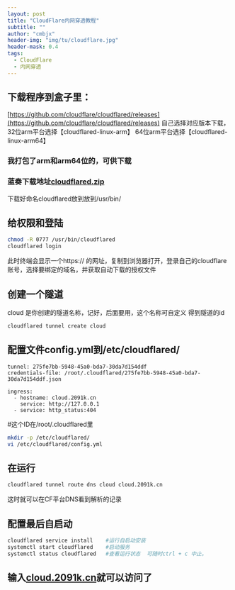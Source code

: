 ```yaml
---
layout: post
title: "CloudFlare内网穿透教程"
subtitle: ""
author: "cmbjx"
header-img: "img/tu/cloudflare.jpg"
header-mask: 0.4
tags:
  - CloudFlare
  - 内网穿透
---
```



## 下载程序到盒子里：

[https://github.com/cloudflare/cloudflared/releases](https://github.com/cloudflare/cloudflared/releases)
自己选择对应版本下载，
32位arm平台选择【cloudflared-linux-arm】
64位arm平台选择【cloudflared-linux-arm64】

### 我打包了arm和arm64位的，可供下载
### 蓝奏下载地址[cloudflared.zip](https://wwi.lanzoup.com/i5JQ61z8plwd)

下载好命名cloudflared放到放到/usr/bin/

## 给权限和登陆

```sh
chmod -R 0777 /usr/bin/cloudflared
cloudflared login
```

此时终端会显示一个https:// 的网址，复制到浏览器打开，登录自己的cloudflare账号，选择要绑定的域名，并获取自动下载的授权文件

## 创建一个隧道
cloud 是你创建的隧道名称，记好，后面要用，这个名称可自定义
得到隧道的id

```sh
cloudflared tunnel create cloud
```

## 配置文件config.yml到/etc/cloudflared/


    tunnel: 275fe7bb-5948-45a0-bda7-30da7d154ddf
    credentials-file: /root/.cloudflared/275fe7bb-5948-45a0-bda7-30da7d154ddf.json

    ingress:
      - hostname: cloud.2091k.cn
        service: http://127.0.0.1
      - service: http_status:404


 #这个ID在/root/.cloudflared里

```sh
mkdir -p /etc/cloudflared/
vi /etc/cloudflared/config.yml
```
## 在运行

```sh
cloudflared tunnel route dns cloud cloud.2091k.cn
```
这时就可以在CF平台DNS看到解析的记录

## 配置最后自启动

```sh
cloudflared service install    #运行自启动安装
systemctl start cloudflared    #启动服务
systemctl status cloudflared   #查看运行状态  可随时ctrl + c 中止。
```

## 输入[cloud.2091k.cn](https://cloud.2091k.cn)就可以访问了








